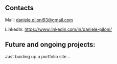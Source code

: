 ## Contacts
Mail: daniele.piloni93@gmail.com

LinkedIn: https://www.linkedin.com/in/daniele-piloni/


## Future and ongoing projects:

Just buiding up a portfolio site...
